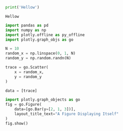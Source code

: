 ```python
print('Hellow')
```

    Hellow



```python
import pandas as pd 
import numpy as np 
import plotly.offline as py_offline
import plotly.graph_objs as go
```


```python
N = 10
random_x = np.linspace(0, 1, N)
random_y = np.random.randn(N)

trace = go.Scatter(
    x = random_x,
    y = random_y
)

data = [trace]
```


```python
import plotly.graph_objects as go
fig = go.Figure(
    data=[go.Bar(y=[2, 1, 3])],
    layout_title_text="A Figure Displaying Itself"
)
fig.show()
```




```python

```
